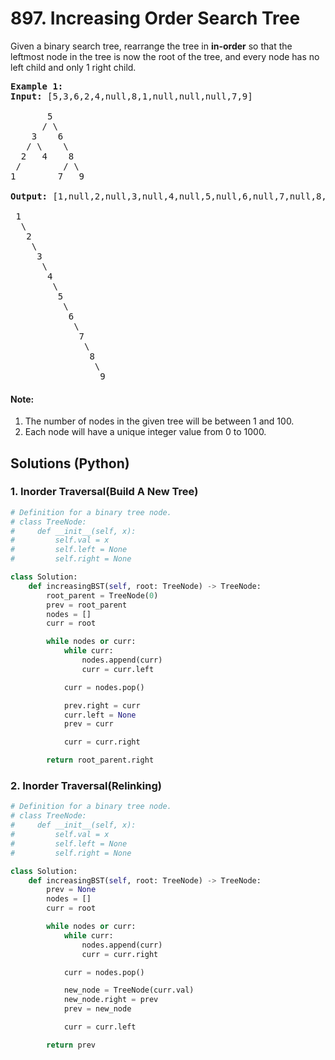 # 897. Increasing Order Search Tree
Given a binary search tree, rearrange the tree in **in-order** so that the leftmost node in the tree is now the root of the tree, and every node has no left child and only 1 right child.

<pre>
<strong>Example 1:</strong>
<strong>Input:</strong> [5,3,6,2,4,null,8,1,null,null,null,7,9]

       5
      / \
    3    6
   / \    \
  2   4    8
 /        / \
1        7   9

<strong>Output:</strong> [1,null,2,null,3,null,4,null,5,null,6,null,7,null,8,null,9]

 1
  \
   2
    \
     3
      \
       4
        \
         5
          \
           6
            \
             7
              \
               8
                \
                 9
</pre>

#### Note:
1. The number of nodes in the given tree will be between 1 and 100.
2. Each node will have a unique integer value from 0 to 1000.

## Solutions (Python)

### 1. Inorder Traversal(Build A New Tree)
```Python
# Definition for a binary tree node.
# class TreeNode:
#     def __init__(self, x):
#         self.val = x
#         self.left = None
#         self.right = None

class Solution:
    def increasingBST(self, root: TreeNode) -> TreeNode:
        root_parent = TreeNode(0)
        prev = root_parent
        nodes = []
        curr = root

        while nodes or curr:
            while curr:
                nodes.append(curr)
                curr = curr.left

            curr = nodes.pop()

            prev.right = curr
            curr.left = None
            prev = curr

            curr = curr.right

        return root_parent.right
```

### 2. Inorder Traversal(Relinking)
```Python
# Definition for a binary tree node.
# class TreeNode:
#     def __init__(self, x):
#         self.val = x
#         self.left = None
#         self.right = None

class Solution:
    def increasingBST(self, root: TreeNode) -> TreeNode:
        prev = None
        nodes = []
        curr = root

        while nodes or curr:
            while curr:
                nodes.append(curr)
                curr = curr.right

            curr = nodes.pop()

            new_node = TreeNode(curr.val)
            new_node.right = prev
            prev = new_node

            curr = curr.left

        return prev
```
